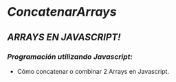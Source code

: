 # **_ConcatenarArrays_**

## **_ARRAYS EN JAVASCRIPT!_**

### **_Programación utilizando Javascript:_**
- Cómo concatenar o combinar 2 Arrays en Javascript.
